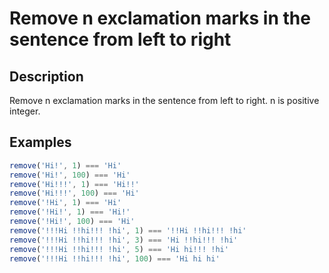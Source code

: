 # Remove n exclamation marks in the sentence from left to right

## Description

Remove n exclamation marks in the sentence from left to right. n is positive integer.

## Examples

```js
remove('Hi!', 1) === 'Hi'
remove('Hi!', 100) === 'Hi'
remove('Hi!!!', 1) === 'Hi!!'
remove('Hi!!!', 100) === 'Hi'
remove('!Hi', 1) === 'Hi'
remove('!Hi!', 1) === 'Hi!'
remove('!Hi!', 100) === 'Hi'
remove('!!!Hi !!hi!!! !hi', 1) === '!!Hi !!hi!!! !hi'
remove('!!!Hi !!hi!!! !hi', 3) === 'Hi !!hi!!! !hi'
remove('!!!Hi !!hi!!! !hi', 5) === 'Hi hi!!! !hi'
remove('!!!Hi !!hi!!! !hi', 100) === 'Hi hi hi'
```
